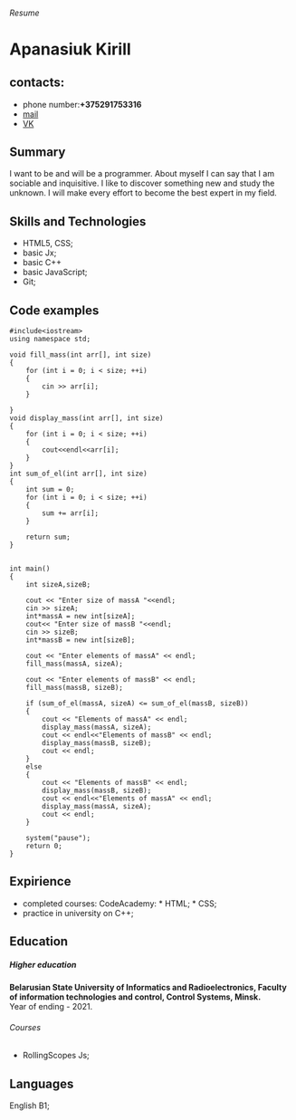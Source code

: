 ###### Resume
# Apanasiuk Kirill
## contacts:
* phone number:**+375291753316**
* [mail](Micapka@yandex.ru)
* [VK](https://vk.com/id193756100)
## Summary
I want to be and will be a programmer. About myself I can say that I am sociable and inquisitive. I like to discover something new and study the unknown. I will make every effort to become the best expert in my field.
## Skills and Technologies 
* HTML5,  CSS;
* basic Jx;
* basic C++
* basic JavaScript;
* Git;
## Code examples
```
#include<iostream>
using namespace std;

void fill_mass(int arr[], int size)
{
	for (int i = 0; i < size; ++i)
	{ 
		cin >> arr[i];
	}

}
void display_mass(int arr[], int size)
{
	for (int i = 0; i < size; ++i)
	{
		cout<<endl<<arr[i];
	}
}
int sum_of_el(int arr[], int size)
{
	int sum = 0;
	for (int i = 0; i < size; ++i)
	{ 
		sum += arr[i];
	}

	return sum;
}


int main()
{
	int sizeA,sizeB;

	cout << "Enter size of massA "<<endl;
	cin >> sizeA;
	int*massA = new int[sizeA];
	cout<< "Enter size of massB "<<endl;
	cin >> sizeB;
	int*massB = new int[sizeB];

	cout << "Enter elements of massA" << endl;
	fill_mass(massA, sizeA);

	cout << "Enter elements of massB" << endl;
	fill_mass(massB, sizeB);

	if (sum_of_el(massA, sizeA) <= sum_of_el(massB, sizeB))
	{
		cout << "Elements of massA" << endl;
		display_mass(massA, sizeA);
		cout << endl<<"Elements of massB" << endl;
		display_mass(massB, sizeB);
		cout << endl;
	}
	else
	{
		cout << "Elements of massB" << endl;
		display_mass(massB, sizeB);
		cout << endl<<"Elements of massA" << endl;
		display_mass(massA, sizeA);
		cout << endl;
	}

	system("pause");
	return 0;
}
```


## Expirience 
* completed courses: CodeAcademy: 
                                 * HTML;
                                 * CSS;
*  practice in university on C++; 
## Education
##### Higher education  
**Belarusian State University of Informatics and Radioelectronics, Faculty of information technologies and control, Control Systems, Minsk.**       
Year of ending - 2021.  
###### Courses
* RollingScopes Js;
## Languages  
English B1;
